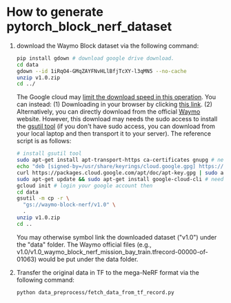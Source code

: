 # How to generate pytorch_block_nerf_dataset

1. download the Waymo Block dataset via the following command:

	```bash
	pip install gdown # download google drive download.
	cd data
	gdown --id 1iRqO4-GMqZAYFNvHLlBfjTcXY-l3qMN5 --no-cache 
	unzip v1.0.zip
	cd ../
	```
   The Google cloud may [limit the download speed in this operation](https://stackoverflow.com/questions/16856102/google-drive-limit-number-of-download). You can instead:
   (1) Downloading in your browser by clicking [this link](https://drive.google.com/file/d/1iRqO4-GMqZAYFNvHLlBfjTcXY-l3qMN5/view). (2) Alternatively, you can directly download from the official [Waymo](https://waymo.com/research/block-nerf/licensing/) website. However, this download may needs the sudo access to install the [gsutil tool](https://cloud.google.com/storage/docs/gsutil_install#deb) (if you don't have sudo access, you can download from your local laptop and then transport it to your server). The reference script is as follows:

	```bash
	# install gsutil tool
	sudo apt-get install apt-transport-https ca-certificates gnupg # needs sudo access
	echo "deb [signed-by=/usr/share/keyrings/cloud.google.gpg] https://packages.cloud.google.com/apt cloud-sdk main" | sudo tee -a /etc/apt/sources.list.d/google-cloud-sdk.list
	curl https://packages.cloud.google.com/apt/doc/apt-key.gpg | sudo apt-key --keyring /usr/share/keyrings/cloud.google.gpg add -
	sudo apt-get update && sudo apt-get install google-cloud-cli # needs sudo access
	gcloud init # login your google account then
	cd data
	gsutil -m cp -r \
	  "gs://waymo-block-nerf/v1.0" \
	  .
	unzip v1.0.zip
	cd ..
	```
   You may otherwise symbol link the downloaded dataset ("v1.0") under the "data" folder. The Waymo official files (e.g., v1.0/v1.0_waymo_block_nerf_mission_bay_train.tfrecord-00000-of-01063) would be put under the data folder. 

2. Transfer the original data in TF to the mega-NeRF format via the following command:

   ```bash
   python data_preprocess/fetch_data_from_tf_record.py
   ```
